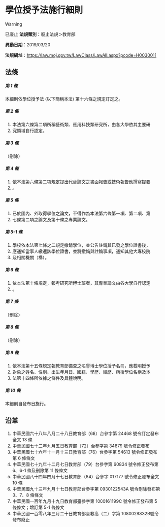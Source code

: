 # 學位授予法施行細則


> [!WARNING]
> 已廢止
**法規類別**：廢止法規＞教育部

**異動日期**：2019/03/20  

**法規網址**：https://law.moj.gov.tw/LawClass/LawAll.aspx?pcode=H0030011



## 法條
##### 第 1 條
本細則依學位授予法 (以下簡稱本法) 第十六條之規定訂定之。

##### 第 2 條
1. 本法第六條第二項所稱藝術類、應用科技類研究所，由各大學依其主要研
1. 究領域自行認定。

##### 第 3 條
（刪除）

##### 第 4 條
1. 依本法第六條第二項規定提出代替論文之書面報告或技術報告應撰寫提要
1. 。

##### 第 5 條
1. 已於國內、外取得學位之論文，不得作為本法第六條第一項、第二項、第
1. 七條第二項之論文及第十條之專業論文。

##### 第 5-1 條
1. 學校依本法第七條之二規定撤銷學位，並公告註銷其已發之學位證書後，
1. 應通知當事人繳還該學位證書，並將撤銷與註銷事項，通知其他大專校院
1. 及相關機關（構）。

##### 第 6 條
1. 依本法第十條規定，報考研究所博士班者，其專業論文由各大學自行認定
1. 。

##### 第 7 條
（刪除）

##### 第 8 條
（刪除）

##### 第 9 條
1. 依本法第十五條規定報教育部備查之名譽博士學位授予名冊，應載明授予
1. 對象之姓名、性別、出生年月日、國籍、學歷、經歷、所授學位名稱及本
1. 法第十四條所依據之條件及具體說明。

##### 第 10 條
本細則自發布日施行。

## 沿革
1. 中華民國六十八年八月二十八日教育部（68）台參字第 24468  號令訂定發布全文 13 條
1. 中華民國七十二年九月五日教育部（72）台參字第 34879  號令修正發布
1. 中華民國七十六年十一月十三日教育部（76）台參字第 54613  號令修正發布第 6  條條文
1. 中華民國七十九年十二月七日教育部（79）台參字第 60834  號令修正發布第 6、6-1 條及刪除第 11 條條文
1. 中華民國八十四年四月十七日教育部（84）台參字 017177 號令修正發布全文 10 條
1. 中華民國九十三年九月十七日教育部台參字第 0930122543A  號令刪除發布第 3、7、8  條條文
1. 中華民國一百年九月十九日教育部臺參字第 1000161199C  號令修正發布第 5  條條文；增訂第 5-1  條條文
1. 中華民國一百零八年三月二十日教育部臺教高（二）字第 1080028832B號令發布廢止
